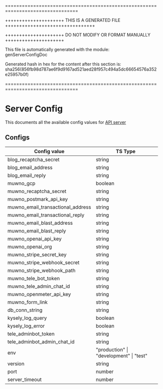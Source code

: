 ================================================================================

+++++++++++++++++++++ THIS IS A GENERATED FILE ++++++++++++++++++++++++++++++++

+++++++++++++++++++++ DO NOT MODIFY OR FORMAT MANUALLY +++++++++++++++++++++

This file is automatically generated with the module:  
genServerConfigDoc

Generated hash in hex for the content after this section is:  
sha256(856fb98d787ae6f9d9167ad521aed28f957c494a5dc66654576a352e25957b0f)

================================================================================
# Server Config

This documents all the available config values for [API server](../api/)

## Configs

| Config value                      | TS Type                                 |
| --------------------------------- | --------------------------------------- |
| blog_recaptcha_secret             | string                                  |
| blog_email_address                | string                                  |
| blog_email_reply                  | string                                  |
| muwno_gcp                         | boolean                                 |
| muwno_recaptcha_secret            | string                                  |
| muwno_postmark_api_key            | string                                  |
| muwno_email_transactional_address | string                                  |
| muwno_email_transactional_reply   | string                                  |
| muwno_email_blast_address         | string                                  |
| muwno_email_blast_reply           | string                                  |
| muwno_openai_api_key              | string                                  |
| muwno_openai_org                  | string                                  |
| muwno_stripe_secret_key           | string                                  |
| muwno_stripe_webhook_secret       | string                                  |
| muwno_stripe_webhook_path         | string                                  |
| muwno_tele_bot_token              | string                                  |
| muwno_tele_admin_chat_id          | string                                  |
| muwno_openmeter_api_key           | string                                  |
| muwno_form_link                   | string                                  |
| db_conn_string                    | string                                  |
| kysely_log_query                  | boolean                                 |
| kysely_log_error                  | boolean                                 |
| tele_adminbot_token               | string                                  |
| tele_adminbot_admin_chat_id       | string                                  |
| env                               | "production" \| "development" \| "test" |
| version                           | string                                  |
| port                              | number                                  |
| server_timeout                    | number                                  |
